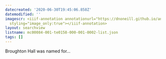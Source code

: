 ```yaml
---
datecreated: '2020-06-30T19:45:06.858Z'
datemodified: ''
imagescr: <iiif-annotation annotationurl="https://dnoneill.github.io/annotate/annotations/33862286-bb0a-11ea-a40d-c6eb106cee35.json"
  styling="image_only:true"></iiif-annotation>
layout: searchview
listname: mc00084-001-te0158-000-001-0002-list.json
tags: []
---
```

Broughton Hall was named for...